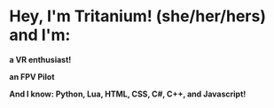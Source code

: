 # Hey, I'm Tritanium! (she/her/hers) and I'm:
**a VR enthusiast!**

**an FPV Pilot**

**And I know: Python, Lua, HTML, CSS, C#, C++, and Javascript!**
